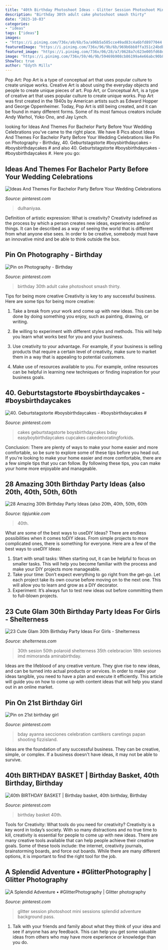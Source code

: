 ```yaml
---
title: "40th Birthday Photoshoot Ideas - Glitter Session Photoshoot Mini Sessions Splendid Adventure Background Pass"
description: "Birthday 30th adult cake photoshoot smash thirty"
date: "2023-10-03"
categories:
- "ideas"
tags: ["ideas"]
images:
- "https://i.pinimg.com/736x/a9/6b/5a/a96b5a585cce49ad83c4a6bfd8977044.jpg"
featuredImage: "https://i.pinimg.com/736x/96/9b/6b/969b6bb8ffa351c24bdb6e489738acca.jpg"
featured_image: "https://i.pinimg.com/736x/06/28/a7/0628a7c623e005fd68d15b60c0a7d2a2.jpg"
image: "https://i.pinimg.com/736x/59/46/9b/59469b908cb86199a4e66abc90b8a06f--birthday-basket-th-birthday.jpg"
ShowToc: true
author: "Edyth Mills"
---
```



Pop Art: Pop Art is a type of conceptual art that uses popular culture to create unique works.
Creative Art is about using the everyday objects and people to create unique pieces of art. Pop Art, or Conceptual Art, is a type of creative art that uses popular culture to create unique works. Pop Art was first created in the 1940s by American artists such as Edward Hopper and George Oppenheimer. Today, Pop Art is still being created, and it can be found in many different forms. Some of its most famous creators include Andy Warhol, Yoko Ono, and Jay Lynch.

	

		
looking for Ideas And Themes For Bachelor Party Before Your Wedding Celebrations you've came to the right place. We have 8 Pics about Ideas And Themes For Bachelor Party Before Your Wedding Celebrations like Pin on Photography - Birthday, 40. Geburtstagstorte #boysbirthdaycakes - #boysbirthdaycakes # and also 40. Geburtstagstorte #boysbirthdaycakes - #boysbirthdaycakes #. Here you go:
		
    
## Ideas And Themes For Bachelor Party Before Your Wedding Celebrations

<img loading=lazy src="https://i.pinimg.com/736x/96/9b/6b/969b6bb8ffa351c24bdb6e489738acca.jpg" onerror="this.onerror=null;this.src='https://tse4.mm.bing.net/th?id=OIP.duPSUSzpfcQ-Su1Eca5qJgAAAA&amp;pid=15.1';" alt="Ideas And Themes For Bachelor Party Before Your Wedding Celebrations">

_Source: pinterest.com_

>dulhaniyaa. 

	

Definition of artistic expression: What is creativity?
Creativity isdefined as the process by which a person creates new ideas, experiences and/or things. It can be described as a way of seeing the world that is different from what anyone else sees. In order to be creative, somebody must have an innovative mind and be able to think outside the box.

    
## Pin On Photography - Birthday

<img loading=lazy src="https://i.pinimg.com/736x/17/67/6e/17676e7c743a34bbc9c0097fc1eecabc.jpg" onerror="this.onerror=null;this.src='https://tse4.mm.bing.net/th?id=OIP.FugSsRJAv9aML35iAWsYIwHaLY&amp;pid=15.1';" alt="Pin on Photography - Birthday">

_Source: pinterest.com_

>birthday 30th adult cake photoshoot smash thirty. 

	

Tips for being more creative
Creativity is key to any successful business. Here are some tips for being more creative:
1. Take a break from your work and come up with new ideas. This can be done by doing something you enjoy, such as painting, drawing, or writing.

2. Be willing to experiment with different styles and methods. This will help you learn what works best for you and your business.

3. Use creativity to your advantage. For example, if your business is selling products that require a certain level of creativity, make sure to market them in a way that is appealing to potential customers.

4. Make use of resources available to you. For example, online resources can be helpful in learning new techniques or finding inspiration for your business goals.


    
## 40. Geburtstagstorte #boysbirthdaycakes - #boysbirthdaycakes #

<img loading=lazy src="https://i.pinimg.com/736x/06/28/a7/0628a7c623e005fd68d15b60c0a7d2a2.jpg" onerror="this.onerror=null;this.src='https://tse2.mm.bing.net/th?id=OIP.vFdVDwUHR_IcGTmB-iCkwQHaJ3&amp;pid=15.1';" alt="40. Geburtstagstorte #boysbirthdaycakes - #boysbirthdaycakes #">

_Source: pinterest.com_

>cakes geburtstagstorte boysbirthdaycakes bday easyboybirthdaycakes cupcakes cakedecoratingforkids. 

	

Conclusion: There are plenty of ways to make your home easier and more comfortable, so be sure to explore some of these tips before you head out.
If you're looking to make your home easier and more comfortable, there are a few simple tips that you can follow. By following these tips, you can make your home more enjoyable and manageable.

    
## 28 Amazing 30th Birthday Party Ideas {also 20th, 40th, 50th, 60th

<img loading=lazy src="https://cdn.tipjunkie.com/wp-content/uploads/cache/7c/36/7c36568d326abd1670f793811aac8f41.jpg" onerror="this.onerror=null;this.src='https://tse2.mm.bing.net/th?id=OIP.ZtxZvpdWYTb6Xjh8j7_KkQHaJ3&amp;pid=15.1';" alt="28 Amazing 30th Birthday Party Ideas {also 20th, 40th, 50th, 60th">

_Source: tipjunkie.com_

>40th. 

	

What are some of the best ways to useDIY Ideas?
There are endless possibilities when it comes toDIY ideas. From simple projects to more complicated ones, there is something for everyone. Here are a few of the best ways to useDIY Ideas: 
1. Start with small tasks: When starting out, it can be helpful to focus on smaller tasks. This will help you become familiar with the process and make your DIY projects more manageable. 
2. Take your time: Don’t expect everything to go right from the get-go. Let each project take its own course before moving on to the next one. This will allow you to learn and grow as a DIY decorator. 
3. Experiment: It’s always fun to test new ideas out before committing them to full-blown projects.

    
## 23 Cute Glam 30th Birthday Party Ideas For Girls - Shelterness

<img loading=lazy src="https://i.shelterness.com/2017/02/04-giant-balloons-banners-and-garlands.jpg" onerror="this.onerror=null;this.src='https://tse1.mm.bing.net/th?id=OIP.uexFYFHb_cbRifhb0lJRcQHaJ4&amp;pid=15.1';" alt="23 Cute Glam 30th Birthday Party Ideas For Girls - Shelterness">

_Source: shelterness.com_

>30th sesion 50th polaroid shelterness 35th celebracion 18th sesiones imd mimoranda aminabirthday. 

	

Ideas are the lifeblood of any creative venture. They give rise to new ideas, and can be turned into actual products or services. In order to make your ideas tangible, you need to have a plan and execute it efficiently. This article will guide you on how to come up with content ideas that will help you stand out in an online market.

    
## Pin On 21st Birthday Girl

<img loading=lazy src="https://i.pinimg.com/736x/45/f6/d4/45f6d4e7d50ceac53b75b86f0404875b.jpg" onerror="this.onerror=null;this.src='https://tse1.mm.bing.net/th?id=OIP.PLAvnbhJ06mpoUCHwX0BmwAAAA&amp;pid=15.1';" alt="Pin on 21st birthday girl">

_Source: pinterest.com_

>bday ayanna secciones celebration cantikers caretings papan shooting fizzisland. 

	

Ideas are the foundation of any successful business. They can be creative, simple, or complex. If a business doesn't have ideas, it may not be able to survive.

    
## 40th BIRTHDAY BASKET | Birthday Basket, 40th Birthday, Birthday

<img loading=lazy src="https://i.pinimg.com/736x/59/46/9b/59469b908cb86199a4e66abc90b8a06f--birthday-basket-th-birthday.jpg" onerror="this.onerror=null;this.src='https://tse2.mm.bing.net/th?id=OIP.o3hR58LZcUeYeU1nDaYfUwHaMU&amp;pid=15.1';" alt="40th BIRTHDAY BASKET | Birthday basket, 40th birthday, Birthday">

_Source: pinterest.com_

>birthday basket 40th. 

	

Tools for Creativity: What tools do you need for creativity?
Creativity is a key word in today’s society. With so many distractions and no true time to kill, creativity is essential for people to come up with new ideas. There are many creative tools available that can help people achieve their creative goals. Some of these tools include: the internet, creativity journals, brainstorming boards, and force out boards. While there are many different options, it is important to find the right tool for the job.

    
## A Splendid Adventure • #GlitterPhotography | Glitter Photography

<img loading=lazy src="https://i.pinimg.com/736x/a9/6b/5a/a96b5a585cce49ad83c4a6bfd8977044.jpg" onerror="this.onerror=null;this.src='https://tse3.mm.bing.net/th?id=OIP.HFAMp0Xb4FudYFcn3EgOyQHaLH&amp;pid=15.1';" alt="A Splendid Adventure • #GlitterPhotography | Glitter photography">

_Source: pinterest.com_

>glitter session photoshoot mini sessions splendid adventure background pass. 

	

1. Talk with your friends and family about what they think of your idea and see if anyone has any feedback. This can help you get some valuable ideas from others who may have more experience or knowledge than you do.

